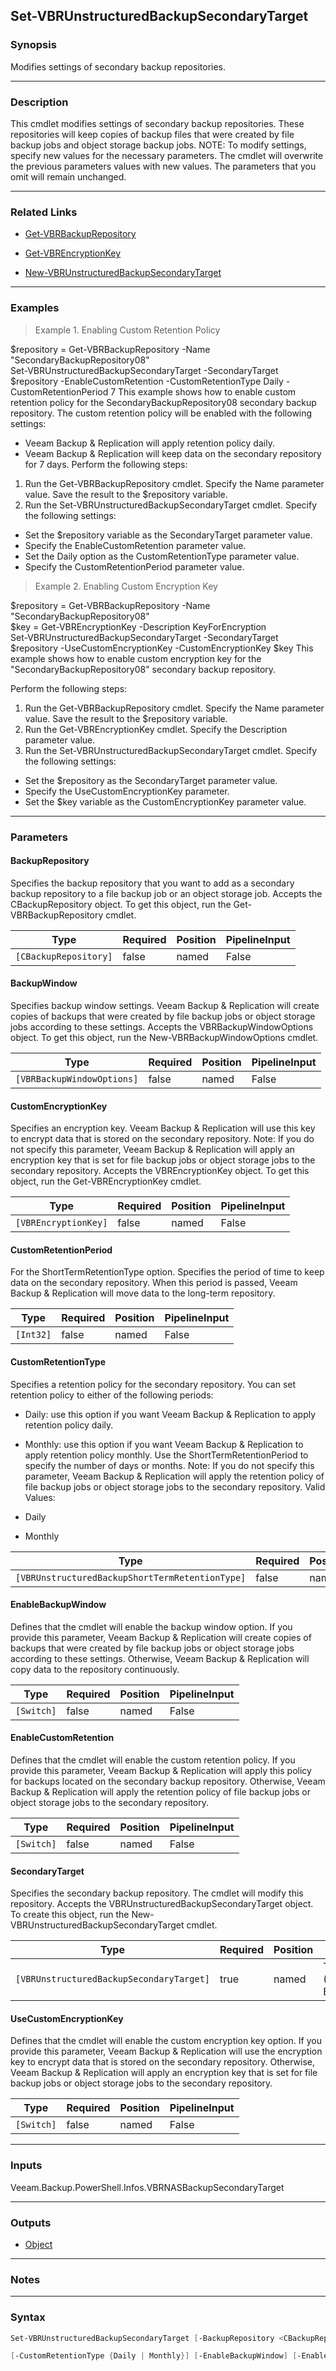 Set-VBRUnstructuredBackupSecondaryTarget
----------------------------------------

### Synopsis
Modifies settings of secondary backup repositories.

---

### Description

This cmdlet modifies settings of secondary backup repositories. These repositories will keep copies of backup files that were created by file backup jobs and object storage backup jobs.
NOTE: To modify settings, specify new values for the necessary parameters. The cmdlet will overwrite the previous parameters values with new values. The parameters that you omit will remain unchanged.

---

### Related Links
* [Get-VBRBackupRepository](Get-VBRBackupRepository)

* [Get-VBREncryptionKey](Get-VBREncryptionKey)

* [New-VBRUnstructuredBackupSecondaryTarget](New-VBRUnstructuredBackupSecondaryTarget)

---

### Examples
> Example 1. Enabling Custom Retention Policy

$repository = Get-VBRBackupRepository -Name "SecondaryBackupRepository08"           
Set-VBRUnstructuredBackupSecondaryTarget -SecondaryTarget $repository -EnableCustomRetention -CustomRetentionType Daily -CustomRetentionPeriod 7
This example shows how to enable custom retention policy for the SecondaryBackupRepository08 secondary backup repository. The custom retention policy will be enabled with the following settings:
- Veeam Backup & Replication will apply retention policy daily.
- Veeam Backup & Replication will keep data on the secondary repository for 7 days.
Perform the following steps:
1. Run the Get-VBRBackupRepository cmdlet. Specify the Name parameter value. Save the result to the $repository variable.
2. Run the Set-VBRUnstructuredBackupSecondaryTarget cmdlet. Specify the following settings:
- Set the $repository variable as the SecondaryTarget parameter value.
- Specify the EnableCustomRetention parameter value.
- Set the Daily option as the CustomRetentionType parameter value.
- Specify the CustomRetentionPeriod parameter value.
> Example 2. Enabling Custom Encryption Key

$repository = Get-VBRBackupRepository -Name "SecondaryBackupRepository08"       
$key = Get-VBREncryptionKey -Description KeyForEncryption           
Set-VBRUnstructuredBackupSecondaryTarget -SecondaryTarget $repository -UseCustomEncryptionKey -CustomEncryptionKey $key
This example shows how to enable custom encryption key for the "SecondaryBackupRepository08" secondary backup repository.

Perform the following steps:
1. Run the Get-VBRBackupRepository cmdlet. Specify the Name parameter value. Save the result to the $repository variable.
2. Run the Get-VBREncryptionKey cmdlet. Specify the Description parameter value.
3. Run the Set-VBRUnstructuredBackupSecondaryTarget cmdlet. Specify the following settings:
- Set the $repository as the SecondaryTarget parameter value.
- Specify the UseCustomEncryptionKey parameter.
- Set the $key variable as the CustomEncryptionKey parameter value.

---

### Parameters
#### **BackupRepository**
Specifies the backup repository that you want to add as a secondary backup repository to a file backup job or an object storage job.
Accepts the CBackupRepository object.  To get this object, run the Get-VBRBackupRepository cmdlet.

|Type                 |Required|Position|PipelineInput|
|---------------------|--------|--------|-------------|
|`[CBackupRepository]`|false   |named   |False        |

#### **BackupWindow**
Specifies backup window settings. Veeam Backup & Replication will create copies of backups that were created by file backup jobs or object storage jobs according to these settings. Accepts the VBRBackupWindowOptions object.  To get this object, run the New-VBRBackupWindowOptions cmdlet.

|Type                      |Required|Position|PipelineInput|
|--------------------------|--------|--------|-------------|
|`[VBRBackupWindowOptions]`|false   |named   |False        |

#### **CustomEncryptionKey**
Specifies an encryption key. Veeam Backup & Replication will use this key to encrypt data that is stored on the secondary repository.
Note: If you do not specify this parameter, Veeam Backup & Replication will apply an encryption key that is set for file backup jobs or object storage jobs to the secondary repository.
Accepts the VBREncryptionKey object.  To get this object, run the Get-VBREncryptionKey cmdlet.

|Type                |Required|Position|PipelineInput|
|--------------------|--------|--------|-------------|
|`[VBREncryptionKey]`|false   |named   |False        |

#### **CustomRetentionPeriod**
For the ShortTermRetentionType option.
Specifies the period of time to keep data on the secondary repository. When this period is passed, Veeam Backup & Replication will move data to the long-term repository.

|Type     |Required|Position|PipelineInput|
|---------|--------|--------|-------------|
|`[Int32]`|false   |named   |False        |

#### **CustomRetentionType**
Specifies a retention policy for the secondary repository. You can set retention policy to either of the following periods:
* Daily: use this option if you want Veeam Backup & Replication to apply retention policy daily.
* Monthly: use this option if you want Veeam Backup & Replication to apply retention policy monthly.
Use the ShortTermRetentionPeriod to specify the number of days or months. Note: If you do not specify this parameter, Veeam Backup & Replication will apply the retention policy of file backup jobs or object storage jobs to the secondary repository.
Valid Values:

* Daily
* Monthly

|Type                                           |Required|Position|PipelineInput|
|-----------------------------------------------|--------|--------|-------------|
|`[VBRUnstructuredBackupShortTermRetentionType]`|false   |named   |False        |

#### **EnableBackupWindow**
Defines that the cmdlet will enable the backup window option. If you provide this parameter, Veeam Backup & Replication will create copies of backups that were created by file backup jobs or object storage jobs according to these settings. Otherwise, Veeam Backup & Replication will copy data to the repository continuously.

|Type      |Required|Position|PipelineInput|
|----------|--------|--------|-------------|
|`[Switch]`|false   |named   |False        |

#### **EnableCustomRetention**
Defines that the cmdlet will enable the custom retention policy. If you provide this parameter, Veeam Backup & Replication will apply this policy for backups located on the secondary backup repository. Otherwise, Veeam Backup & Replication will apply the retention policy of file backup jobs or object storage jobs to the secondary repository.

|Type      |Required|Position|PipelineInput|
|----------|--------|--------|-------------|
|`[Switch]`|false   |named   |False        |

#### **SecondaryTarget**
Specifies the secondary backup repository. The cmdlet will modify this repository. Accepts the VBRUnstructuredBackupSecondaryTarget object.  To create this object, run the New-VBRUnstructuredBackupSecondaryTarget cmdlet.

|Type                                    |Required|Position|PipelineInput                 |
|----------------------------------------|--------|--------|------------------------------|
|`[VBRUnstructuredBackupSecondaryTarget]`|true    |named   |True (ByPropertyName, ByValue)|

#### **UseCustomEncryptionKey**
Defines that the cmdlet will enable the custom encryption key option.  If you provide this parameter, Veeam Backup & Replication will use the encryption key to encrypt data that is stored on the secondary repository.  Otherwise, Veeam Backup & Replication will apply an encryption key that is set for file backup jobs or object storage jobs to the secondary repository.

|Type      |Required|Position|PipelineInput|
|----------|--------|--------|-------------|
|`[Switch]`|false   |named   |False        |

---

### Inputs
Veeam.Backup.PowerShell.Infos.VBRNASBackupSecondaryTarget

---

### Outputs
* [Object](https://learn.microsoft.com/en-us/dotnet/api/System.Object)

---

### Notes

---

### Syntax
```PowerShell
Set-VBRUnstructuredBackupSecondaryTarget [-BackupRepository <CBackupRepository>] [-BackupWindow <VBRBackupWindowOptions>] [-CustomEncryptionKey <VBREncryptionKey>] [-CustomRetentionPeriod <Int32>] 
```
```PowerShell
[-CustomRetentionType {Daily | Monthly}] [-EnableBackupWindow] [-EnableCustomRetention] -SecondaryTarget <VBRUnstructuredBackupSecondaryTarget> [-UseCustomEncryptionKey] [<CommonParameters>]
```
